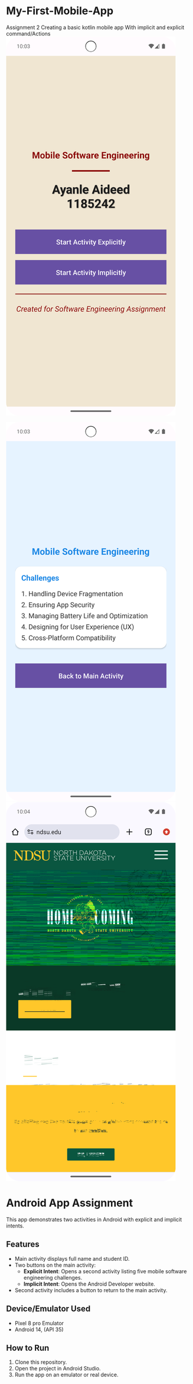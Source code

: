 # My-First-Mobile-App
Assignment 2 Creating a basic kotlin mobile app With implicit and explicit command/Actions
![img.png](img.png)

![img_1.png](img_1.png)
![img_2.png](img_2.png)
# Android App Assignment

This app demonstrates two activities in Android with explicit and implicit intents.

## Features
- Main activity displays full name and student ID.
- Two buttons on the main activity:
  - **Explicit Intent**: Opens a second activity listing five mobile software engineering challenges.
  - **Implicit Intent**: Opens the Android Developer website.
- Second activity includes a button to return to the main activity.

## Device/Emulator Used
- Pixel 8 pro Emulator
- Android 14,  (API 35)

## How to Run
1. Clone this repository.
2. Open the project in Android Studio.
3. Run the app on an emulator or real device.
